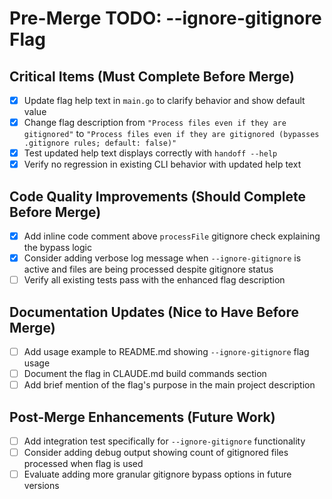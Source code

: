 # Pre-Merge TODO: --ignore-gitignore Flag

## Critical Items (Must Complete Before Merge)

- [x] Update flag help text in `main.go` to clarify behavior and show default value
- [x] Change flag description from `"Process files even if they are gitignored"` to `"Process files even if they are gitignored (bypasses .gitignore rules; default: false)"`
- [x] Test updated help text displays correctly with `handoff --help`
- [x] Verify no regression in existing CLI behavior with updated help text

## Code Quality Improvements (Should Complete Before Merge)

- [x] Add inline code comment above `processFile` gitignore check explaining the bypass logic
- [x] Consider adding verbose log message when `--ignore-gitignore` is active and files are being processed despite gitignore status
- [ ] Verify all existing tests pass with the enhanced flag description

## Documentation Updates (Nice to Have Before Merge)

- [ ] Add usage example to README.md showing `--ignore-gitignore` flag usage
- [ ] Document the flag in CLAUDE.md build commands section
- [ ] Add brief mention of the flag's purpose in the main project description

## Post-Merge Enhancements (Future Work)

- [ ] Add integration test specifically for `--ignore-gitignore` functionality
- [ ] Consider adding debug output showing count of gitignored files processed when flag is used
- [ ] Evaluate adding more granular gitignore bypass options in future versions
